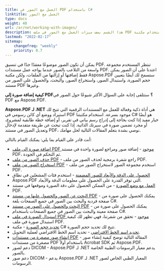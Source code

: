 ```yaml
---
title: العمل مع الصور في PDF باستخدام C#
linktitle: العمل مع الصور
type: docs
weight: 40
url: /ar/net/working-with-images/
description: هذا القسم يصف ميزات العمل مع الصور في ملف PDF باستخدام مكتبة C#.
lastmod: "2022-02-17"
sitemap:
    changefreq: "weekly"
    priority: 0.7
---
```

<script type="application/ld+json">
{
    "@context": "https://schema.org",
    "@type": "TechArticle",
    "headline": "العمل مع الصور في PDF باستخدام C#",
    "alternativeHeadline": "كيفية العمل مع الصور في PDF مع .NET",
    "author": {
        "@type": "Person",
        "name":"Anastasiia Holub",
        "givenName": "Anastasiia",
        "familyName": "Holub",
        "url":"https://www.linkedin.com/in/anastasiia-holub-750430225/"
    },
    "genre": "توليد مستندات PDF",
    "keywords": "pdf, c#, الصورة في pdf",
    "wordcount": "302",
    "proficiencyLevel":"مبتدئ",
    "publisher": {
        "@type": "Organization",
        "name": "فريق وثائق Aspose.PDF",
        "url": "https://products.aspose.com/pdf",
        "logo": "https://www.aspose.cloud/templates/aspose/img/products/pdf/aspose_pdf-for-net.svg",
        "alternateName": "Aspose",
        "sameAs": [
            "https://facebook.com/aspose.pdf/",
            "https://twitter.com/asposepdf",
            "https://www.youtube.com/channel/UCmV9sEg_QWYPi6BJJs7ELOg/featured",
            "https://www.linkedin.com/company/aspose",
            "https://stackoverflow.com/questions/tagged/aspose",
            "https://aspose.quora.com/",
            "https://aspose.github.io/"
        ],
        "contactPoint": [
            {
                "@type": "ContactPoint",
                "telephone": "+1 903 306 1676",
                "contactType": "sales",
                "areaServed": "US",
                "availableLanguage": "en"
            },
            {
                "@type": "ContactPoint",
                "telephone": "+44 141 628 8900",
                "contactType": "sales",
                "areaServed": "GB",
                "availableLanguage": "en"
            },
            {
                "@type": "ContactPoint",
                "telephone": "+61 2 8006 6987",
                "contactType": "sales",
                "areaServed": "AU",
                "availableLanguage": "en"
            }
        ]
    },
    "url": "/net/working-with-images/",
    "mainEntityOfPage": {
        "@type": "WebPage",
        "@id": "/net/working-with-images/"
    },
    "dateModified": "2022-02-04",
    "description": "هذا القسم يصف ميزات العمل مع الصور في ملف PDF باستخدام مكتبة C#."
}
</script>
يمكن أن تكون الصور موضوعًا معقدًا جدًا في تنسيق PDF. تنتظر المستخدم مجموعة واسعة من التلاعب بالصور عندما يواجه عمل مستندات PDF. اعتدنا على أن الصور يمكن فقط إضافتها أو إزالتها من الملفات، ولكن مكتبة Aspose.PDF ستسمح لك أيضًا بتعيين حجم الصورة، واستبدال الصور، واستخراج الصور، والبحث، والحصول على الصور من مستند PDF وغيرها.

**كيفية إضافة صورة إلى PDF؟** ستتلقى إجابة على السؤال الأكثر شيوعًا حول الصور في PDF مع Aspose.PDF.

**Aspose.PDF لـ .NET** هي أداة ذكية وفعالة للعمل مع المستندات الرقمية التي تتيح لك استيراد ووضع أي كائن رسومي في PDF موجود بسرعة.
استخدام مكتبتنا C# هو أيضًا خيار مفيد إذا كنت بحاجة إلى إدراج رسم بياني في تقرير، أو إضافة خطة طابقية لمشروع، أو مجرد تضمين صورة في سيرتك الذاتية. إذا كنت تبحث عن طريقة متقدمة لإدخال وتعديل الصور في مستند PDF، نوصي بشدة بتعلم المقالات التالية لحل مهامك.

أنت قادر على القيام بما يلي:
يمكنك القيام بالتالي:

- [إضافة صورة إلى ملف PDF موجود](/pdf/ar/net/add-image-to-existing-pdf-file/) - إضافة صور ومراجع لصورة واحدة في مستند PDF، ثم التحكم في الجودة.
- [حذف الصور من ملف PDF](/pdf/ar/net/delete-images-from-pdf-file/) - راجع شفرة برمجية لحذف الصور من ملف PDF.
- [استخراج الصور من ملف PDF](/pdf/ar/net/extract-images-from-pdf-file/) - استخدم مجموعة الصور لاستخراج الصور من ملف PDF.
- [الحصول على الدقة والأبعاد للصور المضمنة](/pdf/ar/net/get-resolution-and-dimensions-of-embedded-images/) - استخدم فئات المشغلين في نطاق Aspose.PDF التي توفر القدرة على الحصول على معلومات الدقة والأبعاد.
- [العمل مع وضع الصورة](/pdf/ar/net/working-with-image-placement/) - من الممكن الحصول على دقة الصورة وموقعها في مستند PDF.
- [البحث عن الصور والحصول عليها من مستند PDF](/pdf/ar/net/search-and-get-images-from-pdf-document/) - يمكنك الحصول على صورة من صفحة فردية والبحث بين الصور في جميع الصفحات بلغة C#.
- [البحث والحصول على الصور من مستند PDF](/pdf/ar/net/search-and-get-images-from-pdf-document/) - يمكنك الحصول على صورة من صفحة معينة والبحث بين الصور في جميع الصفحات باستخدام C#.
- [استبدال الصورة في ملف PDF موجود](/pdf/ar/net/replace-image-in-existing-pdf-file/) - تحقق من شفرتنا، فهي تظهر لك كيفية استبدال صورة في ملف PDF.
- [تحديد حجم الصورة](/pdf/ar/net/set-image-size/) - مكتبة C# تتيح لك تحديد حجم الصورة.
- [تحديد اسم الخط الافتراضي](/pdf/ar/net/set-default-font-name/) - تحديد اسم الخط الافتراضي لعملية التحويل.
- [إنشاء صور مصغرة من مستندات PDF](/pdf/ar/net/generate-thumbnail-images-from-pdf-documents/) - المقالة التالية توضح كيفية إنشاء صور مصغرة من مستندات PDF باستخدام أولاً Acrobat SDK ثم Aspose.PDF.
- دعم لصور DICOM - Aspose.PDF لـ .NET يدعم معيار الرسومات الطبية الخاصة بالصور.
- دعم صور DICOM - يدعم Aspose.PDF لـ .NET المعيار الطبي الخاص لصور الرسومات.

<script type="application/ld+json">
{
    "@context": "http://schema.org",
    "@type": "SoftwareApplication",
    "name": "Aspose.PDF for .NET Library",
    "image": "https://www.aspose.cloud/templates/aspose/img/products/pdf/aspose_pdf-for-net.svg",
    "url": "https://www.aspose.com/",
    "publisher": {
        "@type": "Organization",
        "name": "Aspose.PDF",
        "url": "https://products.aspose.com/pdf",
        "logo": "https://www.aspose.cloud/templates/aspose/img/products/pdf/aspose_pdf-for-net.svg",
        "alternateName": "Aspose",
        "sameAs": [
            "https://facebook.com/aspose.pdf/",
            "https://twitter.com/asposepdf",
            "https://www.youtube.com/channel/UCmV9sEg_QWYPi6BJJs7ELOg/featured",
            "https://www.linkedin.com/company/aspose",
            "https://stackoverflow.com/questions/tagged/aspose",
            "https://aspose.quora.com/",
            "https://aspose.github.io/"
        ],
        "contactPoint": [
            {
                "@type": "ContactPoint",
                "telephone": "+1 903 306 1676",
                "contactType": "sales",
                "areaServed": "US",
                "availableLanguage": "en"
            },
            {
                "@type": "ContactPoint",
                "telephone": "+44 141 628 8900",
                "contactType": "sales",
                "areaServed": "GB",
                "availableLanguage": "en"
            },
            {
                "@type": "ContactPoint",
                "telephone": "+61 2 8006 6987",
                "contactType": "sales",
                "areaServed": "AU",
                "availableLanguage": "en"
            }
        ]
    },
    "offers": {
        "@type": "Offer",
        "price": "1199",
        "priceCurrency": "USD"
    },
    "applicationCategory": "PDF Manipulation Library for .NET",
    "downloadUrl": "https://www.nuget.org/packages/Aspose.PDF/",
    "operatingSystem": "Windows, MacOS, Linux",
    "screenshot": "https://docs.aspose.com/pdf/net/create-pdf-document/screenshot.png",
    "softwareVersion": "2022.1",
    "aggregateRating": {
        "@type": "AggregateRating",
        "ratingValue": "5",
        "ratingCount": "16"
    }
}
</script>

